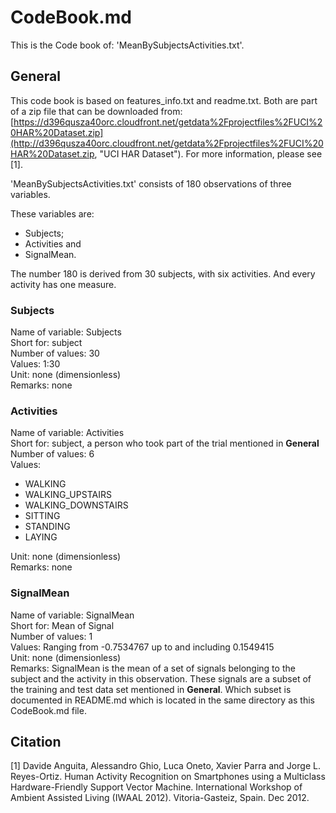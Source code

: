 # CodeBook.md
This is the Code book of: 'MeanBySubjectsActivities.txt'.

## General
This code book is based on features_info.txt and readme.txt. Both are part of a zip file that can be downloaded from: [https://d396qusza40orc.cloudfront.net/getdata%2Fprojectfiles%2FUCI%20HAR%20Dataset.zip](http://d396qusza40orc.cloudfront.net/getdata%2Fprojectfiles%2FUCI%20HAR%20Dataset.zip, "UCI HAR Dataset"). For more information, please see [1].

'MeanBySubjectsActivities.txt' consists of 180 observations of three variables.

These variables are:

* Subjects;
* Activities and
* SignalMean.

The number 180 is derived from 30 subjects, with six activities. And every activity has one measure.

### Subjects
Name of variable: Subjects  
Short for: subject  
Number of values: 30  
Values: 1:30  
Unit:  none (dimensionless)  
Remarks: none  

### Activities
Name of variable: Activities  
Short for: subject, a person who took part of the trial mentioned in **General**  
Number of values: 6  
Values:  

* WALKING
* WALKING_UPSTAIRS
* WALKING_DOWNSTAIRS
* SITTING
* STANDING
* LAYING

Unit: none (dimensionless)  
Remarks: none  

### SignalMean
Name of variable: SignalMean  
Short for: Mean of Signal  
Number of values: 1  
Values: Ranging from -0.7534767 up to and including  0.1549415  
Unit: none (dimensionless)  
Remarks: SignalMean is the mean of a set of signals belonging to the subject and the activity in this observation. These signals are a subset of the training and test data set mentioned in **General**. Which subset is documented in README.md which is located in the same directory as this CodeBook.md file.  

## Citation
[1] Davide Anguita, Alessandro Ghio, Luca Oneto, Xavier Parra and Jorge L. Reyes-Ortiz. Human Activity Recognition on Smartphones using a Multiclass Hardware-Friendly Support Vector Machine. International Workshop of Ambient Assisted Living (IWAAL 2012). Vitoria-Gasteiz, Spain. Dec 2012.
